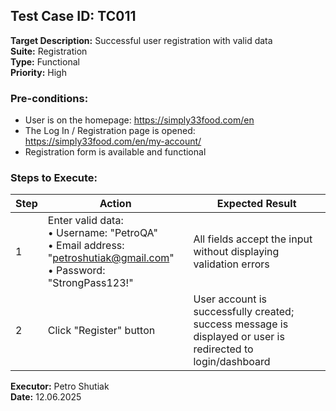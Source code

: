 ## Test Case ID: TC011
**Target Description:** Successful user registration with valid data  
**Suite:** Registration  
**Type:** Functional  
**Priority:** High

### Pre-conditions:
- User is on the homepage: https://simply33food.com/en
- The Log In / Registration page is opened: https://simply33food.com/en/my-account/
- Registration form is available and functional

### Steps to Execute:

| Step | Action | Expected Result |
|------|--------|------------------|
| 1 | Enter valid data:<br>• Username: "PetroQA"<br>• Email address: "petroshutiak@gmail.com"<br>• Password: "StrongPass123!" | All fields accept the input without displaying validation errors |
| 2 | Click "Register" button | User account is successfully created; success message is displayed or user is redirected to login/dashboard |

**Executor:** Petro Shutiak  
**Date:** 12.06.2025
